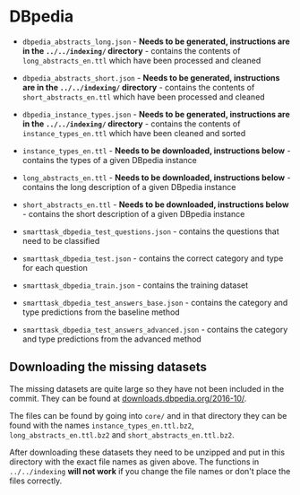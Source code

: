# DBpedia

- `dbpedia_abstracts_long.json` - **Needs to be generated, instructions are in the `../../indexing/` directory** - contains the contents of `long_abstracts_en.ttl` which have been processed and cleaned
- `dbpedia_abstracts_short.json` - **Needs to be generated, instructions are in the `../../indexing/` directory** - contains the contents of `short_abstracts_en.ttl` which have been processed and cleaned
- `dbpedia_instance_types.json` - **Needs to be generated, instructions are in the `../../indexing/` directory** - contains the contents of `instance_types_en.ttl` which have been cleaned and sorted

- `instance_types_en.ttl` - **Needs to be downloaded, instructions below** - contains the types of a given DBpedia instance
- `long_abstracts_en.ttl` - **Needs to be downloaded, instructions below** - contains the long description of a given DBpedia instance
- `short_abstracts_en.ttl` - **Needs to be downloaded, instructions below** - contains the short description of a given DBpedia instance
  
- `smarttask_dbpedia_test_questions.json` - contains the questions that need to be classified
- `smarttask_dbpedia_test.json` - contains the correct category and type for each question
- `smarttask_dbpedia_train.json` - contains the training dataset
- `smarttask_dbpedia_test_answers_base.json` - contains the category and type predictions from the baseline method
- `smarttask_dbpedia_test_answers_advanced.json` - contains the category and type predictions from the advanced method

## Downloading the missing datasets

The missing datasets are quite large so they have not been included in the commit. They can be found at [downloads.dbpedia.org/2016-10/](http://downloads.dbpedia.org/2016-10/).

The files can be found by going into `core/` and in that directory they can be found with the names `instance_types_en.ttl.bz2`, `long_abstracts_en.ttl.bz2` and `short_abstracts_en.ttl.bz2`.

After downloading these datasets they need to be unzipped and put in this directory with the exact file names as given above. The functions in `../../indexing` **will not work** if you change the file names or don't place the files correctly.
